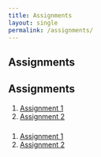 ```yaml
---
title: Assignments 
layout: single
permalink: /assignments/
---
```


## Assignments

<section id="assignments" class="level2">
<h2 class="anchored" data-anchor-id="assignments">Assignments</h2>
<ol type="1">
<li><a href="{{site.baseurl}}/grading/">Assignment 1</a></li>
<li><a href="">Assignment 2</a></li>
</ol>

<h3>
  <div id="user"></div>
  <div id="loginMessage"></div>
</h3>
<script>
  if (sessionStorage.getItem("username") == null) {
      sessionStorage.setItem("username", "Guest");
  }
  if (sessionStorage.getItem("authorized") == null) {
      sessionStorage.setItem("authorized", false);
  }
  document.getElementById("user").innerHTML = "Hello " + sessionStorage.getItem("username") + "!";
  console.log(sessionStorage.getItem("authorized"));

  if (sessionStorage.getItem("authorized") === "false") {
      document.getElementById("loginMessage").innerHTML = "You are not logged in. Please log in to access the lesson.";
  }
</script>


1. [Assignment 1]({{site.baseurl}}/grading/)
2. [Assignment 2]()

